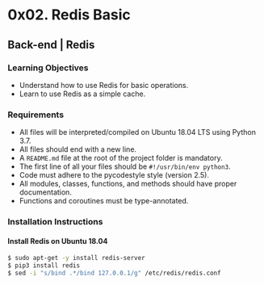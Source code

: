 # 0x02. Redis Basic

## Back-end | Redis

### Learning Objectives
- Understand how to use Redis for basic operations.
- Learn to use Redis as a simple cache.

### Requirements
- All files will be interpreted/compiled on Ubuntu 18.04 LTS using Python 3.7.
- All files should end with a new line.
- A `README.md` file at the root of the project folder is mandatory.
- The first line of all your files should be `#!/usr/bin/env python3`.
- Code must adhere to the pycodestyle style (version 2.5).
- All modules, classes, functions, and methods should have proper documentation.
- Functions and coroutines must be type-annotated.

### Installation Instructions

#### Install Redis on Ubuntu 18.04
```bash
$ sudo apt-get -y install redis-server
$ pip3 install redis
$ sed -i "s/bind .*/bind 127.0.0.1/g" /etc/redis/redis.conf

